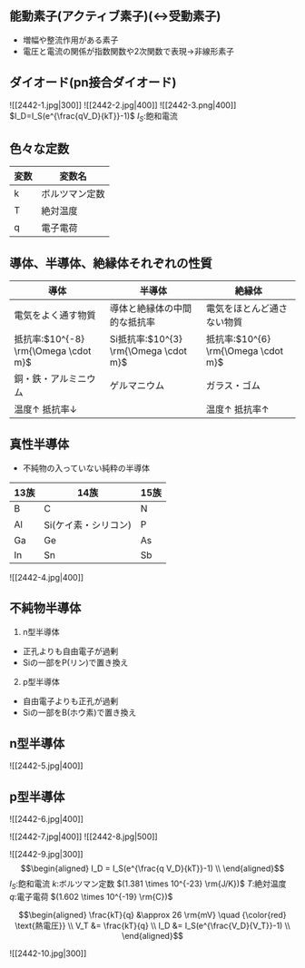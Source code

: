 ## 能動素子(アクティブ素子)($\leftrightarrow$受動素子)
- 増幅や整流作用がある素子
- 電圧と電流の関係が指数関数や$2$次関数で表現$\to$非線形素子

## ダイオード(pn接合ダイオード)
![[2442-1.jpg|300]]
![[2442-2.jpg|400]]
![[2442-3.png|400]]
$I_D=I_S(e^{\frac{qV_D}{kT}}-1)$
$I_S$:飽和電流

## 色々な定数
| 変数 | 変数名 |
| ---- | ---- |
| k | ボルツマン定数 |
| T | 絶対温度 |
| q | 電子電荷 |

## 導体、半導体、絶縁体それぞれの性質
| 導体 | 半導体 | 絶縁体 |
| ---- | ---- | ---- |
| 電気をよく通す物質 | 導体と絶縁体の中間的な抵抗率 | 電気をほとんど通さない物質 |
| 抵抗率:$10^{-8} \rm{\Omega \cdot m}$ | Si抵抗率:$10^{3} \rm{\Omega \cdot m}$ | 抵抗率:$10^{6} \rm{\Omega \cdot m}$ |
| 銅・鉄・アルミニウム | ゲルマニウム | ガラス・ゴム |
| 温度$\uparrow$ 抵抗率$\downarrow$ | | 温度$\uparrow$ 抵抗率$\uparrow$ |

## 真性半導体
- 不純物の入っていない純粋の半導体

| $13$族 | $14$族 | $15$族 |
| ---- | ---- | ---- |
| B | C | N |
| Al | Si(ケイ素・シリコン) | P |
| Ga | Ge | As |
| In | Sn | Sb |

![[2442-4.jpg|400]]

## 不純物半導体
1. n型半導体
  - 正孔よりも自由電子が過剰
  - Siの一部をP(リン)で置き換え

2. p型半導体
  - 自由電子よりも正孔が過剰
  - Siの一部をB(ホウ素)で置き換え

## n型半導体
![[2442-5.jpg|400]]

## p型半導体
![[2442-6.jpg|400]]

![[2442-7.jpg|400]]
![[2442-8.jpg|500]]

![[2442-9.jpg|300]]
$$\begin{aligned}
I_D = I_S(e^{\frac{q V_D}{kT}}-1) \\
\end{aligned}$$
$I_S$:飽和電流
$k$:ボルツマン定数 $(1.381 \times 10^{-23} \rm{J/K})$
$T$:絶対温度
$q$:電子電荷 $(1.602 \times 10^{-19} \rm{C})$

$$\begin{aligned}
\frac{kT}{q} &\approx 26 \rm{mV} \quad {\color{red} \text{熱電圧}} \\
V_T &= \frac{kT}{q} \\
I_D &= I_S(e^{\frac{V_D}{V_T}}-1) \\
\end{aligned}$$

![[2442-10.jpg|300]]
